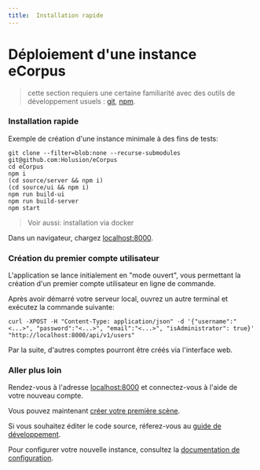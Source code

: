 ```yaml
---
title:  Installation rapide
---
```


# Déploiement d'une instance eCorpus

 > cette section requiers une certaine familiarité avec des outils de développement usuels : [git](https://git-scm.com/), [npm](https://docs.npmjs.com/).

### Installation rapide

Exemple de création d'une instance minimale à des fins de tests:

    git clone --filter=blob:none --recurse-submodules git@github.com:Holusion/eCorpus
    cd eCorpus
    npm i
    (cd source/server && npm i)
    (cd source/ui && npm i)
    npm run build-ui
    npm run build-server
    npm start

 > Voir aussi: installation via docker

Dans un navigateur, chargez [localhost:8000](http://localhost:8000).


### Création du premier compte utilisateur

L'application se lance initialement en "mode ouvert", vous permettant la création d'un premier compte utilisateur en ligne de commande.

Après avoir démarré votre serveur local, ouvrez un autre terminal et exécutez la commande suivante:

    curl -XPOST -H "Content-Type: application/json" -d '{"username":"<...>", "password":"<...>", "email":"<...>", "isAdministrator": true}' "http://localhost:8000/api/v1/users"

Par la suite, d'autres comptes pourront être créés via l'interface web.

### Aller plus loin

Rendez-vous à l'adresse [localhost:8000](http://localhost:8000) et connectez-vous à l'aide de votre nouveau compte.

Vous pouvez maintenant [créer votre première scène](/fr/doc/tutorials/voyager/import).

Si vous souhaitez éditer le code source, réferez-vous au [guide de développement](/fr/doc/guides/development).

Pour configurer votre nouvelle instance, consultez la [documentation de configuration](/fr/doc/references/administration/configuration).
